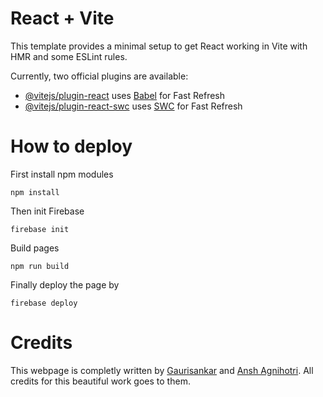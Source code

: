 # React + Vite

This template provides a minimal setup to get React working in Vite with HMR and some ESLint rules.

Currently, two official plugins are available:

- [@vitejs/plugin-react](https://github.com/vitejs/vite-plugin-react/blob/main/packages/plugin-react/README.md) uses [Babel](https://babeljs.io/) for Fast Refresh
- [@vitejs/plugin-react-swc](https://github.com/vitejs/vite-plugin-react-swc) uses [SWC](https://swc.rs/) for Fast Refresh

# How to deploy

First install npm modules

    npm install

Then init Firebase

    firebase init

Build pages

    npm run build

Finally deploy the page by

    firebase deploy

# Credits

This webpage is completly written by [Gaurisankar](https://t.me/chronomyst) and [Ansh Agnihotri](https://t.me/AnshAgnihotri2030). All credits for this beautiful work goes to them.
